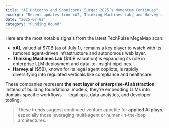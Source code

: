 ```yaml
---
title: "AI Unicorns and Soonicorns Surge: 2025’s Momentum Continues"
excerpt: "Recent updates from xAI, Thinking Machines Lab, and Harvey signal early-stage strength in agentic and enterprise AI models."
date: "2025-07-02"
category: "Funding Round"
---
```


Here are the most notable signals from the latest TechPulse MegaMap scan:

- **xAI**, valued at $70B (as of July 1), remains a key player to watch with its rumored agent-driven infrastructure and autonomous web layer.
- **Thinking Machines Lab** ($10B valuation) is expanding its role in enterprise LLM deployment and data-to-insight pipelines.
- **Harvey.ai** ($5B), known for its legal agent copilots, is rapidly diversifying into regulated verticals like compliance and healthcare.

These companies represent **the next layer of enterprise-AI abstraction**: instead of building foundational models, they’re embedding LLMs into domain-specific workflows — legal ops, data analytics, and developer tooling.

> These trends suggest continued venture appetite for **applied AI plays**, especially those leveraging multi-agent or human-in-the-loop architectures.
